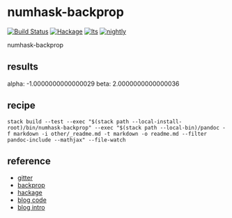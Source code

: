 numhask-backprop
================

[![Build
Status](https://travis-ci.org/tonyday567/numhask-backprop.svg)](https://travis-ci.org/tonyday567/numhask-backprop)
[![Hackage](https://img.shields.io/hackage/v/numhask-backprop.svg)](https://hackage.haskell.org/package/numhask-backprop)
[![lts](https://www.stackage.org/package/numhask-backprop/badge/lts)](http://stackage.org/lts/package/numhask-backprop)
[![nightly](https://www.stackage.org/package/numhask-backprop/badge/nightly)](http://stackage.org/nightly/package/numhask-backprop)

numhask-backprop

results
-------

alpha: -1.0000000000000029 beta: 2.0000000000000036

recipe
------

    stack build --test --exec "$(stack path --local-install-root)/bin/numhask-backprop" --exec "$(stack path --local-bin)/pandoc -f markdown -i other/_readme.md -t markdown -o readme.md --filter pandoc-include --mathjax" --file-watch

reference
---------

-   [gitter](https://gitter.im/haskell-backprop/Lobby)
-   [backprop](https://github.com/mstksg/backprop)
-   [hackage](https://hackage.haskell.org/package/backprop-0.2.3.0)
-   [blog
    code](https://github.com/mstksg/inCode/blob/master/code-samples/functional-models/model.hs)
-   [blog intro](https://backprop.jle.im/)


